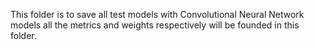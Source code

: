 This folder is to save all test models with Convolutional Neural Network models all the metrics and weights respectively 
will be founded in this folder.